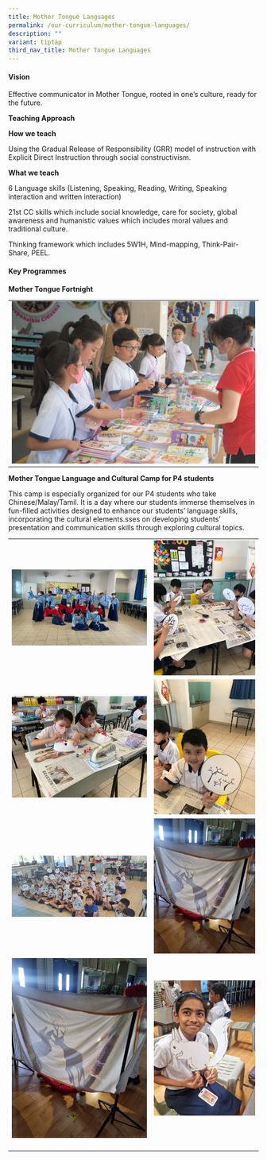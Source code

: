 ```yaml
---
title: Mother Tongue Languages
permalink: /our-curriculum/mother-tongue-languages/
description: ""
variant: tiptap
third_nav_title: Mother Tongue Languages
---
```

<h4><strong>Vision</strong></h4><p>Effective communicator in Mother Tongue, rooted in one’s culture, ready for the future.</p><p><strong>Teaching Approach</strong></p><p><strong>How we teach</strong></p><p>Using the Gradual Release of Responsibility (GRR) model of instruction with Explicit Direct Instruction through social constructivism.&nbsp;</p><p><strong>What we teach</strong></p><p>6 Language skills (Listening, Speaking, Reading, Writing, Speaking interaction and written interaction)</p><p>21st CC skills which include social knowledge, care for society, global awareness and humanistic values which includes moral values and traditional culture.&nbsp;</p><p>Thinking framework which includes 5W1H, Mind-mapping, Think-Pair-Share, PEEL.</p><h4>Key Programmes</h4><p><strong>Mother Tongue Fortnight</strong></p><table><tbody><tr><td rowspan="1" colspan="1"><div class="isomer-image-wrapper"><img style="width: 100%" height="auto" width="100%" src="/images/Mother%20Tongue%20Language/mothertongue9.jpg"></div></td></tr></tbody></table><p></p><p><strong>Mother Tongue Language and Cultural Camp for P4 students</strong></p><p>This camp is especially organized for our P4 students who take Chinese/Malay/Tamil. It is a day where our students immerse themselves in fun-filled activities designed to enhance our students’ language skills, incorporating the cultural elements.sses on developing students’ presentation and communication skills through exploring cultural topics.</p><table><tbody><tr><td rowspan="1" colspan="1"><div class="isomer-image-wrapper"><img style="width: 100%" height="auto" width="100%" src="/images/Mother%20Tongue%20Language/mothertongue48.jpg"></div></td><td rowspan="1" colspan="1"><div class="isomer-image-wrapper"><img style="width: 100%" height="auto" width="100%" src="/images/Mother%20Tongue%20Language/mothertongue46.jpg"></div></td></tr><tr><td rowspan="1" colspan="1"><div class="isomer-image-wrapper"><img style="width: 100%" height="auto" width="100%" src="/images/Mother%20Tongue%20Language/mothertongue45.jpg"></div></td><td rowspan="1" colspan="1"><div class="isomer-image-wrapper"><img style="width: 100%" height="auto" width="100%" src="/images/Mother%20Tongue%20Language/mothertongue47.jpg"></div></td></tr><tr><td rowspan="1" colspan="1"><div class="isomer-image-wrapper"><img style="width: 100%" height="auto" width="100%" src="/images/Mother%20Tongue%20Language/mothertongue49.jpg"></div></td><td rowspan="1" colspan="1"><div class="isomer-image-wrapper"><img style="width: 100%" height="auto" width="100%" src="/images/Mother%20Tongue%20Language/mothertongue51.jpg"></div></td></tr><tr><td rowspan="1" colspan="1"><div class="isomer-image-wrapper"><img style="width: 100%" height="auto" width="100%" src="/images/Mother%20Tongue%20Language/mothertongue51.jpg"></div></td><td rowspan="1" colspan="1"><div class="isomer-image-wrapper"><img style="width: 100%" height="auto" width="100%" src="/images/Mother%20Tongue%20Language/mothertongue53.jpg"></div></td></tr><tr><td rowspan="1" colspan="1"><p></p></td><td rowspan="1" colspan="1"><p></p></td></tr></tbody></table><p></p>